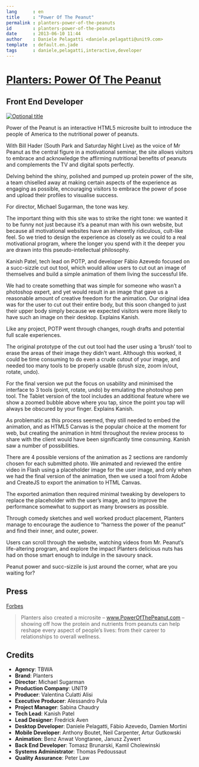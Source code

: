 ```yaml
---
lang      : en
title     : "Power Of The Peanut"
permalink : planters-power-of-the-peanuts
id        : planters-power-of-the-peanuts
date      : 2013-06-10 11:44
author    : Daniele Pelagatti <daniele.pelagatti@unit9.com>
template  : default.en.jade
tags      : daniele,pelagatti,interactive,developer
---
```


# [Planters: Power Of The Peanut](http://www.powerofthepeanut.com/) #
## Front End Developer ##

[![](#{base}img/power_of_the_peanut.jpg "Optional title")](http://www.powerofthepeanut.com/)

Power of the Peanut is an interactive HTML5 microsite built to introduce the people of America to the nutritional power of peanuts.

With Bill Hader (South Park and Saturday Night Live) as the voice of Mr Peanut as the central figure in a motivational seminar, the site allows visitors to embrace and acknowledge the affirming nutritional benefits of peanuts and complements the TV and digital spots perfectly.

Delving behind the shiny, polished and pumped up protein power of the site, a team chiselled away at making certain aspects of the experience as engaging as possible, encouraging visitors to embrace the power of pose and upload their profiles to visualise success.

For director, Michael Sugarman, the tone was key.

The important thing with this site was to strike the right tone: we wanted it to be funny not just because it’s a peanut man with his own website, but because all motivational websites have an inherently ridiculous, cult-like feel. So we tried to design the experience as closely as we could to a real motivational program, where the longer you spend with it the deeper you are drawn into this pseudo-intellectual philosophy.

Kanish Patel, tech lead on POTP, and developer Fábio Azevedo focused on a succ-sizzle cut out tool, which would allow users to cut out an image of themselves and build a simple animation of them living the successful life.

We had to create something that was simple for someone who wasn’t a photoshop expert, and yet would result in an image that gave us a reasonable amount of creative freedom for the animation. Our original idea was for the user to cut out their entire body, but this soon changed to just their upper body simply because we expected visitors were more likely to have such an image on their desktop. Explains Kanish.

Like any project, POTP went through changes, rough drafts and potential full scale experiences.

The original prototype of the cut out tool had the user using a ‘brush’ tool to erase the areas of their image they didn’t want. Although this worked, it could be time consuming to do even a crude cutout of your image, and needed too many tools to be properly usable (brush size, zoom in/out, rotate, undo).

 
For the final version we put the focus on usability and minimised the interface to 3 tools (point, rotate, undo) by emulating the photoshop pen tool. The Tablet version of the tool includes an additional feature where we show a zoomed bubble above where you tap, since the point you tap will always be obscured by your finger. Explains Kanish.

 
As problematic as this process seemed, they still needed to embed the animation, and as HTML5 Canvas is the popular choice at the moment for web, but creating the animation in html throughout the review process to share with the client would have been significantly time consuming. Kanish saw a number of possibilities.

There are 4 possible versions of the animation as 2 sections are randomly chosen for each submitted photo. We animated and reviewed the entire video in Flash using a placeholder image for the user image, and only when we had the final version of the animation, then we used a tool from Adobe and CreateJS to export the animation to HTML Canvas.
 
The exported animation then required minimal tweaking by developers to replace the placeholder with the user’s image, and to improve the performance somewhat to support as many browsers as possible.
 
Through comedy sketches and well worked product placement, Planters manage to encourage the audience to “harness the power of the peanut” and find their inner, and outer, power.

Users can scroll through the website, watching videos from Mr. Peanut’s life-altering program, and explore the impact Planters delicious nuts has had on those smart enough to indulge in the savoury snack.

Peanut power and succ-sizzile is just around the corner, what are you waiting for?

## Press ##

[Forbes](http://www.forbes.com/sites/brandindex/2013/12/12/power-of-the-peanut-health-drive-may-be-driving-buzz-for-planters/)

>Planters also created a microsite – www.PowerOfThePeanut.com – showing off how the protein and nutrients from peanuts can help reshape every aspect of people’s lives: from their career to relationships to overall wellness. 

## Credits ##

 * **Agency**: TBWA
 * **Brand**: Planters
 * **Director**: Michael Sugarman
 * **Production Company**: UNIT9
 * **Producer**: Valentina Culatti Alisi
 * **Executive Producer**: Alessandro Pula
 * **Project Manager**: Sabina Chaudry
 * **Tech Lead**: Kanish Patel
 * **Lead Designer**: Fredrick Aven
 * **Desktop Developer**: Daniele Pelagatti, Fábio Azevedo, Damien Mortini
 * **Mobile Developer**: Anthony Boutet, Neil Carpenter, Artur Gutkowski
 * **Animation**: Benz Anwat Vongtanee, Janusz Zywert
 * **Back End Developer**: Tomasz Brunarski, Kamil Cholewinski
 * **Systems Administrator**: Thomas Pedoussaut
 * **Quality Assurance**: Peter Law